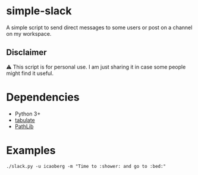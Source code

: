 # simple-slack
A simple script to send direct messages to some users or post on a channel on my workspace.

## Disclaimer
:warning: This script is for personal use. I am just sharing it in case some people might find it useful.

# Dependencies
* Python 3+
* [tabulate](https://pypi.org/project/tabulate/)
* [PathLib](https://docs.python.org/3/library/pathlib.html)

# Examples

```
./slack.py -u icaoberg -m "Time to :shower: and go to :bed:"
```
